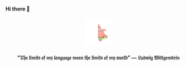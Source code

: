 <h4>Hi there 👋 </h4>
<h4 align='center'><img src='/secret/patrick.gif' width='70px'/></h4> 
<h4 align='center'>“𝔗𝔥𝔢 𝔩𝔦𝔪𝔦𝔱𝔰 𝔬𝔣 𝔪𝔶 𝔩𝔞𝔫𝔤𝔲𝔞𝔤𝔢 𝔪𝔢𝔞𝔫 𝔱𝔥𝔢 𝔩𝔦𝔪𝔦𝔱𝔰 𝔬𝔣 𝔪𝔶 𝔴𝔬𝔯𝔩𝔡” — 𝔏𝔲𝔡𝔴𝔦𝔤 𝔚𝔦𝔱𝔱𝔤𝔢𝔫𝔰𝔱𝔢𝔦𝔫</h4>



<!--
**JordanLong1/JordanLong1** is a ✨ _special_ ✨ repository because its `README.md` (this file) appears on your GitHub profile.

Here are some ideas to get you started:

- 🔭 I’m currently working on ...
- 🌱 I’m currently learning ...
- 👯 I’m looking to collaborate on ...
- 🤔 I’m looking for help with ...
- 💬 Ask me about ...
- 📫 How to reach me: ...
- 😄 Pronouns: ...
- ⚡ Fun fact: ...
-->
